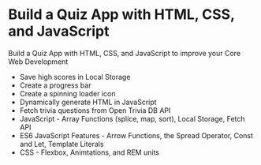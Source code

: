# Build a Quiz App with HTML, CSS, and JavaScript
Build a Quiz App with HTML, CSS, and JavaScript to improve your Core Web Development
- Save high scores in Local Storage
- Create a progress bar
- Create a spinning loader icon
- Dynamically generate HTML in JavaScript
- Fetch trivia questions from Open Trivia DB API
- JavaScript - Array Functions (splice, map, sort), Local Storage, Fetch API
- ES6 JavaScript Features - Arrow Functions, the Spread Operator, Const and Let, Template Literals
- CSS - Flexbox, Animtations, and REM units
